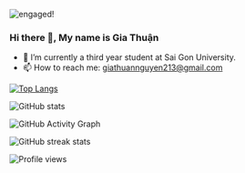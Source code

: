 
![engaged!](https://user-images.githubusercontent.com/86192249/191799334-d5541fd9-6886-425c-beca-26ae2cbd5daa.gif)





### Hi there 👋, My name is Gia Thuận
- 🔭 I’m currently a third year student at Sai Gon University. 
- 📫 How to reach me: giathuannguyen213@gmail.com 


 

[![Top Langs](https://github-readme-stats.vercel.app/api/top-langs/?username=GiaThuanKaren)](https://github.com/anuraghazra/github-readme-stats)

![GitHub stats](https://github-readme-stats.vercel.app/api?username=GiaThuanKaren&show_icons=true)  

![GitHub Activity Graph](https://activity-graph.herokuapp.com/graph?username=GiaThuanKaren)  

![GitHub streak stats](https://github-readme-streak-stats.herokuapp.com/?user=GiaThuanKaren)  

![Profile views](https://gpvc.arturio.dev/GiaThuanKaren)  
